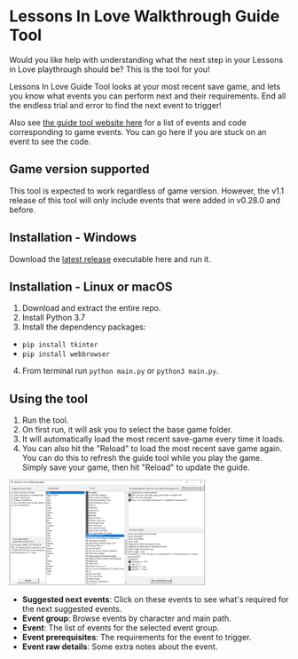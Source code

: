 # Lessons In Love Walkthrough Guide Tool

Would you like help with understanding what the next step in your Lessons in Love playthrough should be? This is the tool for you!

Lessons In Love Guide Tool looks at your most recent save game, and lets you know what events you can perform next and their requirements. End all the endless trial and error to find the next event to trigger!

Also see [the guide tool website here](http://largestack.github.io/Lessons-In-Love-Guide-Tool/) for a list of events and code corresponding to game events. You can go here if you are stuck on an event to see the code.

## Game version supported
This tool is expected to work regardless of game version. However, the v1.1 release of this tool will only include events that were added in v0.28.0 and before.

## Installation - Windows
Download the [latest release](https://github.com/largestack/Lessons-In-Love-Guide-Tool/releases) executable here and run it.

## Installation - Linux or macOS
1. Download and extract the entire repo.
1. Install Python 3.7
1. Install the dependency packages:
* `pip install tkinter`
* `pip install webbrowser`
4. From terminal run `python main.py` or `python3 main.py`.

## Using the tool

1. Run the tool.
1. On first run, it will ask you to select the base game folder.
1. It will automatically load the most recent save-game every time it loads.
1. You can also hit the "Reload" to load the most recent save game again. You can do this to refresh the guide tool while you play the game. Simply save your game, then hit "Reload" to update the guide.

<img src="./docs/images/UserInterface.png" width="70%" height="70%">

* **Suggested next events**: Click on these events to see what's required for the next suggested events.
* **Event group**: Browse events by character and main path.
* **Event**: The list of events for the selected event group.
* **Event prerequisites**: The requirements for the event to trigger.
* **Event raw details**: Some extra notes about the event.
